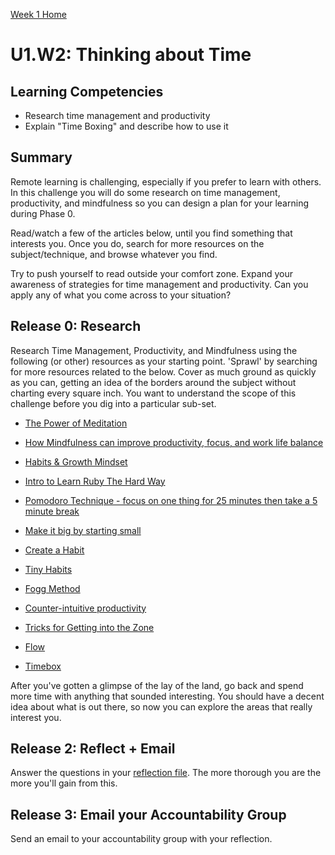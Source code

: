 [Week 1 Home](../)

# U1.W2: Thinking about Time

## Learning Competencies
- Research time management and productivity
- Explain "Time Boxing" and describe how to use it

## Summary
Remote learning is challenging, especially if you prefer to learn with others. In this challenge you will do some research on time management, productivity, and mindfulness so you can design a plan for your learning during Phase 0.

Read/watch a few of the articles below, until you find something that interests you. Once you do, search for more resources on the subject/technique, and browse whatever you find.

Try to push yourself to read outside your comfort zone. Expand your awareness of strategies for time management and productivity. Can you apply any of what you come across to your situation?

## Release 0: Research
Research Time Management, Productivity, and Mindfulness using the following (or other) resources as your starting point. 'Sprawl' by searching for more resources related to the below.
Cover as much ground as quickly as you can, getting an idea of the borders around the subject without charting every square inch. You want to understand the scope of this challenge before you dig into a particular sub-set.

- [The Power of Meditation](http://blog.bufferapp.com/how-meditation-affects-your-brain)
- [How Mindfulness can improve productivity, focus, and work life balance](http://www.productivityninja.co.uk/getting-things-done-and-the-mindful-productivity-ninja/)
- [Habits & Growth Mindset](http://blog.bufferapp.com/the-habits-of-successful-people-they-have-a-growth-mindset)

- [Intro to Learn Ruby The Hard Way](http://ruby.learncodethehardway.org/book/intro.html)
- [Pomodoro Technique - focus on one thing for 25 minutes then take a 5 minute break](http://pomodorotechnique.com/)

- [Make it big by starting small](http://blog.bufferapp.com/make-it-big-by-starting-small)
- [Create a Habit](http://www.youtube.com/watch?v=C8XG02das-A)
- [Tiny Habits](http://www.youtube.com/watch?v=AdKUJxjn-R8)
- [Fogg Method](http://www.foggmethod.com/)

- [Counter-intuitive productivity](http://paidtoexist.com/counterintuitive-productivity/)
- [Tricks for Getting into the Zone](http://www.themuse.com/advice/the-best-tricks-for-getting-in-the-zone-at-work)
- [Flow](http://en.wikipedia.org/wiki/Flow_(psychology))
- [Timebox](http://guide.agilealliance.org/guide/timebox.html)

After you've gotten a glimpse of the lay of the land, go back and spend more time with anything that sounded interesting. You should have a decent idea about what is out there, so now you can explore the areas that really interest you.

## Release 2: Reflect + Email
Answer the questions in your [reflection file](my_reflection.md). The more thorough you are the more you'll gain from this.

## Release 3: Email your Accountability Group
Send an email to your accountability group with your reflection.


